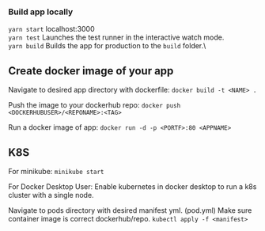 

### Build app locally
`yarn start` localhost:3000\
`yarn test` Launches the test runner in the interactive watch mode.\
`yarn build` Builds the app for production to the `build` folder.\

## Create docker image of your app
Navigate to desired app directory with dockerfile:
`docker build -t <NAME> .`

Push the image to your dockerhub repo:
`docker push <DOCKERHUBUSER>/<REPONAME>:<TAG>`

Run a docker image of app:
`docker run -d -p <PORTF>:80 <APPNAME>`

## K8S
For minikube:
`minikube start`

For Docker Desktop User: Enable kubernetes in docker desktop to run a k8s cluster with a single node.

Navigate to pods directory with desired manifest yml. (pod.yml)
Make sure container image is correct dockerhub/repo.
`kubectl apply -f <manifest>`
